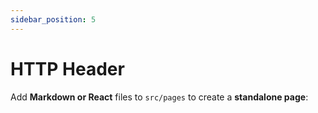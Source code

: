 ```yaml
---
sidebar_position: 5
---
```


# HTTP Header

Add **Markdown or React** files to `src/pages` to create a **standalone page**:
